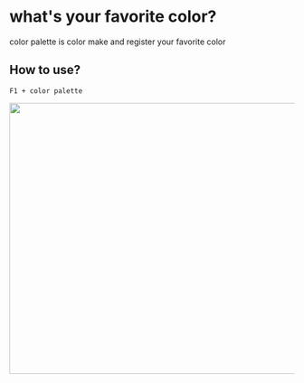 # what's your favorite color?
color palette is color make and register your favorite color

## How to use?
```F1 + color palette```

<img src="./etc/sample.gif" width="720" height="480">
